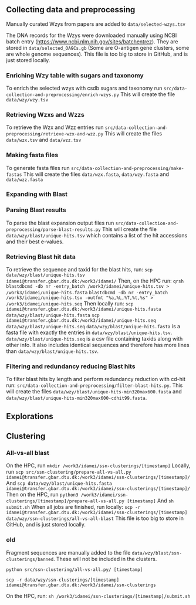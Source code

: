 # 

## Collecting data and preprocessing

Manually curated Wzys from papers are added to `data/selected-wzys.tsv`

The DNA records for the Wzys were downloaded manually using NCBI batch entry (https://www.ncbi.nlm.nih.gov/sites/batchentrez). They are stored in `data/selected_OAGCs.gb` (Some are O-antigen gene clusters, some are whole genome sequences). This file is too big to store in GitHub, and is just stored locally.

### Enriching Wzy table with sugars and taxonomy
To enrich the selected wzys with csdb sugars and taxonomy run `src/data-collection-and-preprocessing/enrich-wzys.py`
This will create the file `data/wzy/wzy.tsv`

### Retrieving Wzxs and Wzzs
To retrieve the Wzx and Wzz entries run `src/data-collection-and-preprocessing/retrieve-wzx-and-wzz.py`
This will create the files `data/wzx.tsv` and `data/wzz.tsv`

### Making fasta files
To generate fasta files run `src/data-collection-and-preprocessing/make-fastas`
This will create the files `data/wzx.fasta`, `data/wzy.fasta` and `data/wzz.fasta`

### Expanding with Blast


### Parsing Blast results
To parse the blast expansion output files run `src/data-collection-and-preprocessing/parse-blast-results.py`
This will create the file `data/wzy/blast/unique-hits.tsv` which contains a list of the hit accessions and their best e-values.

### Retrieving Blast hit data
To retrieve the sequence and taxid for the blast hits, run:
`scp data/wzy/blast/unique-hits.tsv idamei@transfer.gbar.dtu.dk:/work3/idamei/`
Then, on the HPC run:
`qrsh`
`blastdbcmd -db nr -entry_batch /work3/idamei/unique-hits.tsv > /work3/idamei/unique-hits.fasta`
`blastdbcmd -db nr -entry_batch /work3/idamei/unique-hits.tsv -outfmt "%a,%L,%T,%t,%s" > /work3/idamei/unique-hits.seq`
Then locally run:
`scp idamei@transfer.gbar.dtu.dk:/work3/idamei/unique-hits.fasta data/wzy/blast/unique-hits.fasta`
`scp idamei@transfer.gbar.dtu.dk:/work3/idamei/unique-hits.seq data/wzy/blast/unique-hits.seq`
`data/wzy/blast/unique-hits.fasta` is a fasta file with exactly the entries in `data/wzy/blast/unique-hits.tsv`.
`data/wzy/blast/unique-hits.seq` is a csv file containing taxids along with other info. It also includes identical sequences and therefore has more lines than `data/wzy/blast/unique-hits.tsv`.

### Filtering and redundancy reducing Blast hits
To filter blast hits by length and perform redundancy reduction with cd-hit run: `src/data-collection-and-preprocessing/filter-blast-hits.py`.
This will create the files `data/wzy/blast/unique-hits-min320max600.fasta` and `data/wzy/blast/unique-hits-min320max600-cdhit99.fasta`.

## Explorations


## Clustering

### All-vs-all blast
On the HPC, run `mkdir /work3/idamei/ssn-clusterings/[timestamp]`
Locally, run `scp src/ssn-clustering/prepare-all-vs-all.py idamei@transfer.gbar.dtu.dk:/work3/idamei/ssn-clusterings/[timestamp]/`
And `scp data/wzy/blast/unique-hits.fasta idamei@transfer.gbar.dtu.dk:/work3/idamei/ssn-clusterings/[timestamp]/`
Then on the HPC, run `python3 /work3/idamei/ssn-clusterings/[timestamp]/prepare-all-vs-all.py [timestamp]`
And `sh submit.sh`
When all jobs are finished, run locally: `scp -r idamei@transfer.gbar.dtu.dk:/work3/idamei/ssn-clusterings/[timestamp] data/wzy/ssn-clusterings/all-vs-all-blast`
This file is too big to store in GitHub, and is just stored locally.

### old
Fragment sequences are manually added to the file `data/wzy/blast/ssn-clusterings/banned`. These will not be included in the clusters.

`python src/ssn-clustering/all-vs-all.py/ [timestamp]`

`scp -r data/wzy/ssn-clusterings/[timestamp] idamei@transfer.gbar.dtu.dk:/work3/idamei/ssn-clusterings`

On the HPC, run: `sh /work3/idamei/ssn-clusterings/[timestamp]/submit.sh`